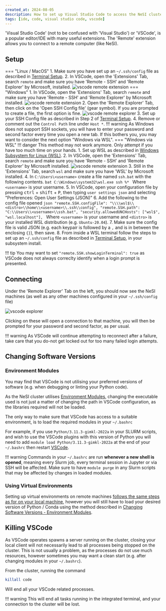 ```yaml
---
created_at: 2024-08-05
description: How to set up Visual Studio Code to access the NeSI cluster
tags: [ide, code, visual studio code, vscode]
---
```


'Visual Studio Code' (not to be confused with 'Visual Studio') or 'VSCode', is a popular editor/IDE with many useful extensions.
The 'Remote' extension allows you to connect to a remote computer (like NeSI).

## Setup

=== "Linux / MacOS"
    1. Make sure you have set up an `~/.ssh/config` file as described in
    [Terminal Setup](Standard_Terminal_Setup.md).
    2. In VSCode, open the 'Extensions' Tab, search `remote` and make sure you have 'Remote - SSH' and 'Remote Explorer' by Microsoft, installed.
    ![vscode remote extension](../../assets/images/vscode-remote.png)
=== "Windows"
    1. In VSCode, open the 'Extensions' Tab, search `remote` and make sure you have 'Remote - SSH' and 'Remote Explorer' by Microsoft installed.
    ![vscode remote extension](../../assets/images/vscode-remote.png)
    2. Open the 'Remote Explorer' Tab, then click on the 'Open SSH Config file' (gear symbol).
    If you are prompted to create a file, the first option is fine.
    ![vscode remote explorer](../../assets/images/vscode-remote-windows.png)
    3. Set up your SSH Config file as described in Step 2 of [Terminal Setup](Standard_Terminal_Setup.md#first-time-setup).
    4. Remove or comment out the `Control Path` line under `Host *`.
    !!! warning
        As Windows does not support SSH sockets, you will have to enter your password and second factor every time you open a new tab.
        If this bothers you, you may want to consider the next option "Windows via WSL".
=== "Windows via WSL"
    !!! danger
        This method may not work anymore. Only attempt if you have too much time on your hands.
    1. Set up WSL as described in
    [Windows Subsystem for Linux (WSL)](Windows_Subsystem_for_Linux_WSL.md).
    2. In VSCode, open the 'Extensions' Tab, search `remote` and make sure you have 'Remote - SSH' and 'Remote Explorer' by Microsoft installed.
    ![vscode remote extension](../../assets/images/vscode-remote.png)
    3. Still in the 'Extensions' Tab, search `wsl` and make sure you have 'WSL' by Microsoft installed.
    4. In `C:\Users\<username>` create a file named `ssh.bat` with the following contents.
      ```bat
      C:\Windows\system32\wsl.exe ssh %*
      ```
    Where `<username>` is your username.
    5. In VSCode, open your configuration file by pressing <kbd>ctrl</kbd> + <kbd>shift</kbd> + <kbd>P</kbd>, then typing `user settings json` and selecting "Preferences: Open User Settings (JSON)"
    6. Add the following to the config file opened
    ```json
    "remote.SSH.configFile": "\\\\wsl$\\<distro>\\home\\<username>\\.ssh\\config",
    "remote.SSH.path": "C:\\Users\\<username>\\ssh.bat",
    "security.allowedUNCHosts": ["wsl$", "wsl.localhost"],
    ```
    Where `<username>` is your username and `<distro>` is your installed WSL distribution (e.g. `Ubuntu-20.04`).
    7. Make sure the config file is valid JSON (e.g. each keypair is followed by a `,`
    and is in between the enclosing `{}`), then save.
    8. From inside a WSL terminal follow the steps to set up an `~/.ssh/config` file as described in
    [Terminal Setup](Standard_Terminal_Setup.md), in your subsystem install.

!!! tip
    You may want to set `"remote.SSH.showLoginTerminal": true` as VSCode does not always correclty identify when a login prompt is presented.

## Connecting

Under the 'Remote Explorer' Tab on the left, you should now see the NeSI machines (as well as any other machines configured in your `~/.ssh/config` file)

![vscode explorer](../../assets/images/vscode-explorer.png)

Clicking on these will open a connection to that machine, you will then be prompted for your password and second factor, as per usual.

!!! warning
    As VSCode will continue attempting to reconnect after a failure,
    take care that you do-not get locked out for too many failed login attempts.

## Changing Software Versions

### Environment Modules

You may find that VSCode is not utilising your preferred versions of software (e.g. when debugging or linting your Python code).

As the NeSI cluster utilises [Environment Modules](../../Batch_Computing/Submitting_your_first_job.md#environment-modules), changing the executable used is not just a matter of changing the path in VSCode configuration, as the libraries required will not be loaded.

The only way to make sure that VSCode has access to a suitable environment, is to load the required modules in your `~/.bashrc`

For example, if you use `Python/3.11.3-gimkl-2022a` in your SLURM scripts, and wish to use the VSCode plugins with this version of Python you will need to add `module load Python/3.11.3-gimkl-2022a` at the end of your `~/.bashrc`
then restart [VSCode](#killing-vscode).

!!! warning
    Commands in your `~/.bashrc` are run **whenever a new shell is opened**, meaning every Slurm job, every terminal session in Jupyter or via SSH will be affected. Make sure to have `module purge` in any Slurm scripts that may be affected by changes in loaded modules.

### Using Virtual Environments

Setting up virtual environments on remote machines [follows the same steps as for on your local machine](https://code.visualstudio.com/docs/python/environments), however you will still have to load your desired version of Python / Conda using the method described in [Changing Software Versions - Environment Modules](#environment-modules).

## Killing VSCode

As VSCode operates spawns a server running on the cluster, closing your local client will not necessarily lead to all processes being stopped on the cluster. This is not usually a problem, as the processes do not use much resources, however sometimes you may want a clean start (e.g. after changing modules in your `~/.bashrc`).

From the cluster, running the command

```sh
killall code
```

Will end all your VSCode related processes.

!!! warning
    This will end all tasks running in the integrated terminal, and your connection to the cluster will be lost.

